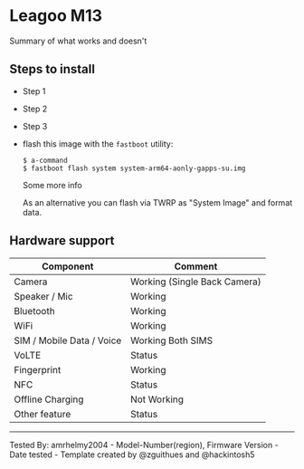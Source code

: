 # Leagoo M13

Summary of what works and doesn't

## Steps to install

* Step 1
* Step 2
* Step 3
* flash this image with the `fastboot` utility:
    ```
    $ a-command
    $ fastboot flash system system-arm64-aonly-gapps-su.img
    ```
    Some more info

    As an alternative you can flash via TWRP as "System Image" and format data.

## Hardware support

| Component                 |      Comment                                              |
|---------------------------|-----------------------------------------------------------|
| Camera                    | Working (Single Back Camera)                                                    |
| Speaker / Mic             | Working                                                    |
| Bluetooth                 | Working                                                    |
| WiFi                      | Working                                                    |
| SIM / Mobile Data / Voice | Working Both SIMS                                                    |
| VoLTE                     | Status                                                    |
| Fingerprint               | Working                                                    |
| NFC                       | Status                                                    |
| Offline Charging          | Not Working                                                    |
| Other feature             | Status                                                    |
---

Tested By: amrhelmy2004 - Model-Number(region), Firmware Version - Date tested - Template created by @zguithues and @hackintosh5